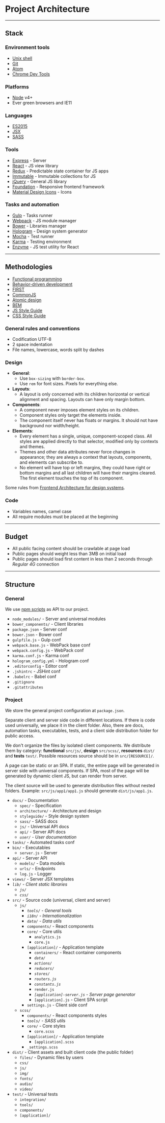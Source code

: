 # Project Architecture

----

## Stack

### Environment tools

- [Unix shell](https://en.wikipedia.org/wiki/Unix_shell)
- [Git](https://git-scm.com)
- [Atom](http://atom.io)
- [Chrome Dev Tools](https://developers.google.com/web/tools/chrome-devtools/)

### Platforms

- [Node](http://nodejs.org) v4+
- Ever green browsers and IE11

### Languages

- [ES2015](https://en.wikipedia.org/wiki/ECMAScript)
- [JSX](https://jsx.github.io)
- [SASS](http://sass-lang.com)

### Tools

- [Express](http://expressjs.com) - Server
- [React](https://facebook.github.io/react/) - JS view library
- [Redux](http://redux.js.org) - Predictable state container for JS apps
- [Immutable](https://facebook.github.io/immutable-js/) - Immutable collections for JS
- [jQuery](http://jquery.com) - General JS library
- [Foundation](http://foundation.zurb.com/docs/) - Responsive frontend framework
- [Material Design Icons](http://materialdesignicons.com) - Icons

### Tasks and automation

- [Gulp](http://gulpjs.com) - Tasks runner
- [Webpack](http://webpack.github.io/) - JS module manager
- [Bower](http://bower.io) - Libraries manager
- [Hologram](http://trulia.github.io/hologram/) - Design system generator
- [Mocha](http://mochajs.org) - Test runner
- [Karma](http://karma-runner.github.io) - Testing environment
- [Enzyme](http://airbnb.io/enzyme) - JS test utility for React

----

## Methodologies

- [Functional programming](https://en.wikipedia.org/wiki/Functional_programming)
- [Behavior-driven development](https://en.wikipedia.org/wiki/Behavior-driven_development)
- [FIRST](https://addyosmani.com/first)
- [CommonJS](http://commonjs.org)
- [Atomic design](http://atomicdesign.bradfrost.com)
- [BEM](https://en.bem.info)
- [JS Style Guide](https://github.com/airbnb/javascript)
- [CSS Style Guide](https://github.com/airbnb/css)

### General rules and conventions

- Codification UTF-8
- 2 space indentation
- File names, lowercase, words split by dashes

### Design

- **General**:
  - Use `box-sizing` with `border-box`.
  - Use `rem` for font sizes. Pixels for everything else.
- **Layouts**:
  - A layout is only concerned with its children horizontal or vertical alignment and spacing. Layouts can have only margin bottom.
- **Components**:
  - A component never imposes element styles on its children.
  - Component styles only target the elements inside.
  - The component itself never has floats or margins. It should not have background nor width/height.
- **Elements**:
  - Every element has a single, unique, component-scoped class. All styles are applied directly to that selector, modified only by contexts and themes.
  - Themes and other data attributes never force changes in appearance; they are always a context that layouts, components, and elements can subscribe to.
  - No element will have top or left margins, they could have right or bottom margins and all last children will have their margins cleared. The first element touches the top of its component.

Some rules from [Frontend Architecture for design systems](http://shop.oreilly.com/product/0636920040156.do).

### Code

- Variables names, camel case
- All require modules must be placed at the beginning

----

## Budget

- All public facing content should be crawlable at page load
- Public pages should weight less than 3MB on initial load
- Public pages should load first content in less than 2 seconds through _Regular 4G_ connection

----

## Structure

### General

We use [npm scripts](https://docs.npmjs.com/misc/scripts) as API to our project.

- `node_modules/` - Server and universal modules
- `bower_components/` - Client libraries
- `package.json` - Server conf
- `bower.json` - Bower conf
- `gulpfile.js` - Gulp conf
- `webpack.base.js` - WebPack base conf
- `webpack.config.js` - WebPack conf
- `karma.conf.js` - Karma conf
- `hologram_config.yml` - Hologram conf
- `.editorconfig` - Editor conf
- `.jshintrc` - JSHint conf
- `.babelrc` - Babel conf
- `.gitignore`
- `.gitattributes`

### Project

We store the general project configuration at `package.json`.

Separate client and server side code in different locations. If there is code used universally, we place it in the client folder. Also, there are docs, automation tasks, executables, tests, and a client side distribution folder for public access.

We don't organize the files by isolated client components. We distribute them by category: **functional** `src/js/`, **design** `src/scss/`, **resources** `dist/` and **tests** `test/`. Possible resources source should be in `src/[RESOURCE]/`.

A page can be static or an SPA. If static, the entire page will be generated in server side with universal components. If SPA, most of the page will be generated by dynamic client JS, but can render from server.

The client source will be used to generate distribution files without nested folders. Example: `src/js/app1/app1.js` should generate `dist/js/app1.js`.

- `docs/` - Documentation
  - `spec/` - Specification
  - `architecture/` - Architecture and design
  - `styleguide/` - Style design system
  - `sass/` - SASS docs
  - `js/` - Universal API docs
  - `api/` - Server API docs
  - *`user/` - User documentation*
- `tasks/` - Automated tasks conf
- `bin/` - Executables
  - `server.js` - Server
- `api/` - Server API
  - `models/` - Data models
  - `urls/` - Endpoints
  - `log.js` - Logger
- `views/` - Server JSX templates
- *`lib/` - Client static libraries*
  - *`js/`*
  - *`css/`*
- `src/` - Source code (universal, client and server)
  - `js/`
    - *`tools/` - General tools*
    - *`i18n/` - Internationalization*
    - *`data/` - Data utils*
    - `components/` - React components
    - `core/` - Core utils
      - `analytics.js`
      - `core.js`
    - `[application]/` - Application template
      - `containers/` - React container components
      - *`data/`*
      - *`actions/`*
      - *`reducers/`*
      - *`stores/`*
      - *`routers.js`*
      - *`constants.js`*
      - `render.js`
      - *`[application]-server.js` - Server page generator*
      - `[application].js` - Client SPA script
    - `settings.js` - Client side conf
  - `scss/`
    - `components/` - React components styles
    - *`tools/` - SASS utils*
    - `core/` - Core styles
      - `core.scss`
    - `[application]/` - Application template
      - `[application].scss`
    - `_settings.scss`
- `dist/` - Client assets and built client code (the public folder)
  - `files/` - Dynamic files by users
  - `css/`
  - `js/`
  - `img/`
  - `fonts/`
  - `audio/`
  - `video/`
- `test/` - Universal tests
  - `integration/`
  - `tools/`
  - `components/`
  - `[application]/`
